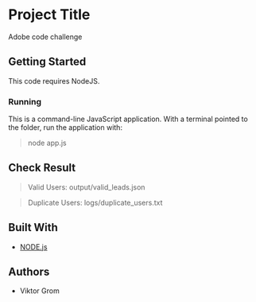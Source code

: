 # Project Title

Adobe code challenge

## Getting Started

This code requires NodeJS. 

### Running

This is a command-line JavaScript application. With a terminal pointed to the folder, run the application with:

> node app.js

## Check Result

>  Valid Users:  output/valid_leads.json

>  Duplicate Users: logs/duplicate_users.txt

## Built With

* [NODE.js](https://nodejs.org/en/) 

## Authors

*  Viktor Grom
